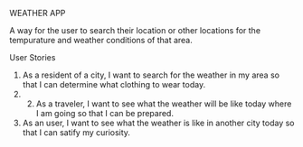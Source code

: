 WEATHER APP

A way for the user to search their location or other locations for the tempurature and weather conditions of that area.

User Stories
1. As a resident of a city, I want to search for the weather in my area so that I can determine what clothing to wear today. 
2. 2. As a traveler, I want to see what the weather will be like today where I am going so that I can be prepared. 
3. As an user, I want to see what the weather is like in another city today so that I can satify my curiosity.
